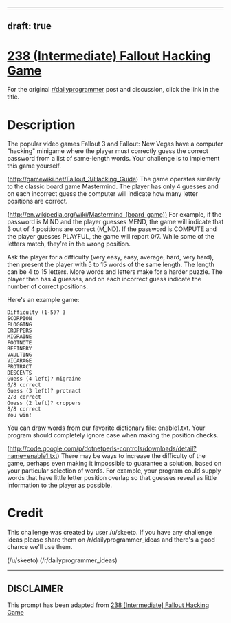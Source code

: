 ---
draft: true
----

# [238 (Intermediate) Fallout Hacking Game](https://www.reddit.com/r/dailyprogrammer/comments/3qjnil/20151028_challenge_238_intermediate_fallout/)

For the original [r/dailyprogrammer](https://www.reddit.com/r/dailyprogrammer/) post and discussion, click the link in the title.

# Description
The popular video games Fallout 3 and Fallout: New Vegas have a computer "hacking" minigame where the player must correctly guess the correct password from a list of same-length words. Your challenge is to implement this game yourself.

(http://gamewiki.net/Fallout_3/Hacking_Guide)
The game operates similarly to the classic board game Mastermind. The player has only 4 guesses and on each incorrect guess the computer will indicate how many letter positions are correct.

(http://en.wikipedia.org/wiki/Mastermind_(board_game))
For example, if the password is MIND and the player guesses MEND, the game will indicate that 3 out of 4 positions are correct (M_ND). If the password is COMPUTE and the player guesses PLAYFUL, the game will report 0/7. While some of the letters match, they're in the wrong position.

Ask the player for a difficulty (very easy, easy, average, hard, very hard), then present the player with 5 to 15 words of the same length. The length can be 4 to 15 letters. More words and letters make for a harder puzzle. The player then has 4 guesses, and on each incorrect guess indicate the number of correct positions.

Here's an example game:


```
Difficulty (1-5)? 3
SCORPION
FLOGGING
CROPPERS
MIGRAINE
FOOTNOTE
REFINERY
VAULTING
VICARAGE
PROTRACT
DESCENTS
Guess (4 left)? migraine
0/8 correct
Guess (3 left)? protract
2/8 correct
Guess (2 left)? croppers
8/8 correct
You win!
```
You can draw words from our favorite dictionary file: enable1.txt. Your program should completely ignore case when making the position checks.

(http://code.google.com/p/dotnetperls-controls/downloads/detail?name=enable1.txt)
There may be ways to increase the difficulty of the game, perhaps even making it impossible to guarantee a solution, based on your particular selection of words. For example, your program could supply words that have little letter position overlap so that guesses reveal as little information to the player as possible.

# Credit
This challenge was created by user /u/skeeto. If you have any challenge ideas please share them on /r/dailyprogrammer_ideas and there's a good chance we'll use them.  

(/u/skeeto)
(/r/dailyprogrammer_ideas)

----
## **DISCLAIMER**
This prompt has been adapted from [238 [Intermediate] Fallout Hacking Game](https://www.reddit.com/r/dailyprogrammer/comments/3qjnil/20151028_challenge_238_intermediate_fallout/
)
